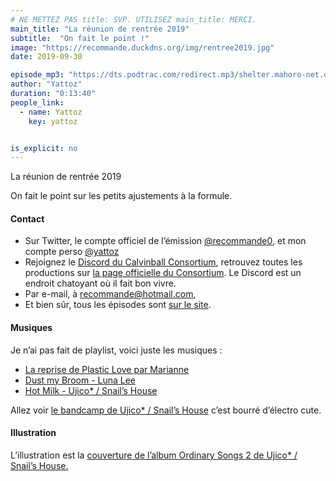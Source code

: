```yaml
---
# NE METTEZ PAS title: SVP. UTILISEZ main_title: MERCI.
main_title: "La réunion de rentrée 2019"
subtitle:  "On fait le point !"
image: "https://recommande.duckdns.org/img/rentree2019.jpg"
date: 2019-09-30

episode_mp3: "https://dts.podtrac.com/redirect.mp3/shelter.mahoro-net.org/~yattoz/recommande/episodes/rentree2019.mp3"
author: "Yattoz"
duration: "0:13:40"
people_link: 
  - name: Yattoz
    key: yattoz


is_explicit: no
---
```


<PodcastHeader/>

<!-- ECRIRE LA DESCRIPTION DE L'EPISODE SOUS CETTE LIGNE -->


 La réunion de rentrée 2019 

<p>On fait le point sur les petits ajustements à la formule.</p>

<h4>Contact</h4>

<ul>
  <li>Sur Twitter, le compte officiel de l’émission <a href="https://twitter.com/recommande0" rel="nofollow">@recommande0</a>, et mon compte perso <a href="https://twitter.com/yattoz" rel="nofollow">@yattoz</a></li>
  <li>Rejoignez le <a href="https://discord.gg/4RnA9v7" rel="nofollow">Discord du Calvinball Consortium</a>, retrouvez toutes les productions sur <a href="https://calvinballradio.wordpress.com/" rel="nofollow">la page officielle du Consortium</a>. Le Discord est un endroit chatoyant où il fait bon vivre.</li>
  <li>Par e-mail, à <a href="mailto:recommande@hotmail.com" rel="nofollow">recommande@hotmail.com</a>,</li>
  <li>Et bien sûr, tous les épisodes sont <a href="https://recommande.duckdns.org" rel="nofollow">sur le site</a>.</li>
</ul>

<h4>Musiques</h4>

<p>Je n’ai pas fait de playlist, voici juste les musiques :</p>

<ul>
  <li><a href="https://www.youtube.com/watch?v=PpUkEKm4qPU" rel="nofollow">La reprise de Plastic Love par Marianne</a></li>
  <li><a href="https://www.youtube.com/watch?v=ajJoKrVpI_s" rel="nofollow">Dust my Broom - Luna Lee</a></li>
  <li><a href="https://www.youtube.com/watch?v=N8nGig78lNs" rel="nofollow">Hot Milk - Ujico* / Snail’s House</a></li>
</ul>

<p>Allez voir <a href="https://0101.bandcamp.com/" rel="nofollow">le bandcamp de Ujico* / Snail’s House</a> c’est bourré d’électro cute.</p>

<h4>Illustration</h4>

<p>L’illustration est la <a href="https://0101.bandcamp.com/track/introduction" rel="nofollow">couverture de l’album Ordinary Songs 2 de Ujico* / Snail’s House.</a></p>



